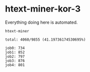 # htext-miner-kor-3

Everything doing here is automated.

```
htext-miner

total: 4060/9855 (41.19736174530695%)

job0: 734
job1: 852
job2: 797
job3: 876
job4: 801
```